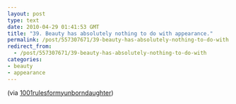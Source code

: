 ```yaml
---
layout: post
type: text
date: 2010-04-29 01:41:53 GMT
title: "39. Beauty has absolutely nothing to do with appearance."
permalink: /post/557307671/39-beauty-has-absolutely-nothing-to-do-with
redirect_from: 
  - /post/557307671/39-beauty-has-absolutely-nothing-to-do-with
categories:
- beauty
- appearance
---
```

<p>(via <a href="http://1001rulesformyunborndaughter.tumblr.com/" class="tumblr_blog">1001rulesformyunborndaughter</a>)</p>